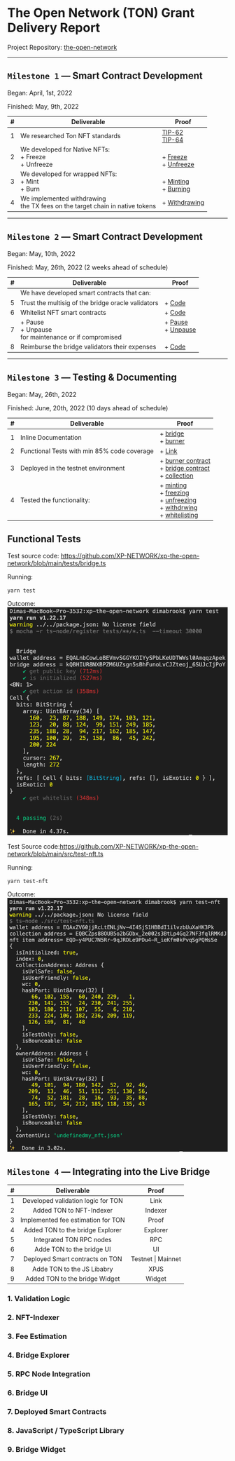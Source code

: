 # The Open Network (TON) Grant Delivery Report

Project Repository: [the-open-network](https://github.com/XP-NETWORK/xp-the-open-network/)

<hr>

## `Milestone 1` — Smart Contract Development

Began: April, 1st, 2022

Finished: May, 9th, 2022

| # | Deliverable | Proof |
|-|-|-|
|1| We researched Ton NFT standards |[TIP-62](https://github.com/ton-blockchain/TIPs/issues/62)<br/>[TIP-64](https://github.com/ton-blockchain/TIPs/issues/64)|
|2| We developed for Native NFTs: <br/>+ Freeze<br/>+ Unfreeze |<br/>+ [Freeze](https://github.com/XP-NETWORK/xp-the-open-network/blob/b019727c7d9a48c299ed948aec93796011029997/src/contracts/bridge.ts#L179-L193)<br/>+ [Unfreeze](https://github.com/XP-NETWORK/xp-the-open-network/blob/b019727c7d9a48c299ed948aec93796011029997/src/contracts/bridge.ts#L153-L177)|
|3| We developed for wrapped NFTs:<br/>+ Mint <br/>+ Burn |<br> + [Minting](https://github.com/XP-NETWORK/xp-the-open-network/blob/b019727c7d9a48c299ed948aec93796011029997/src/contracts/bridge.ts#L99-L133)<br/>+ [Burning](https://github.com/XP-NETWORK/xp-the-open-network/blob/b019727c7d9a48c299ed948aec93796011029997/src/contracts/bridge.ts#L135-L151)|
|4| We implemented withdrawing<br/> the TX fees on the target chain in native tokens|+ [Withdrawing](https://github.com/XP-NETWORK/xp-the-open-network/blob/b019727c7d9a48c299ed948aec93796011029997/src/contracts/bridge.ts#L219-L240)|

<hr>

## `Milestone 2` — Smart Contract Development

Began: May, 10th, 2022

Finished: May, 26th, 2022 (2 weeks ahead of schedule)

| # | Deliverable | Proof |
|-|-|-|
||We have developed smart contracts that can:||
|5|Trust the multisig of the bridge oracle validators|+ [Code](https://github.com/XP-NETWORK/xp-the-open-network/search?q=check_signature)|
|6|Whitelist NFT smart contracts|+ [Code](https://github.com/XP-NETWORK/xp-the-open-network/blob/91bffbcc4d884c8bc630599557bfb41a964a3be1/func/bridge.func#L177)|
|7|+ Pause<br/>+ Unpause<br/>for maintenance or if compromised|+ [Pause](https://github.com/XP-NETWORK/xp-the-open-network/blob/91bffbcc4d884c8bc630599557bfb41a964a3be1/func/bridge.func#L195)<br/>+ [Unpause](https://github.com/XP-NETWORK/xp-the-open-network/blob/91bffbcc4d884c8bc630599557bfb41a964a3be1/func/bridge.func#L213)<br/><br/>|
|8|Reimburse the bridge validators their expenses|+ [Code](https://github.com/XP-NETWORK/xp-the-open-network/blob/main/func/bridge.func#L126-L156)|

<hr>

## `Milestone 3` — Testing & Documenting

Began: May, 26th, 2022

Finished: June, 20th, 2022 (10 days ahead of schedule)

| # | Deliverable | Proof |
|-|-|-|
|1|Inline Documentation|+ [bridge](https://github.com/XP-NETWORK/xp-the-open-network/blob/main/func/bridge.func)<br/>+ [burner](https://github.com/XP-NETWORK/xp-the-open-network/blob/main/func/burner.func)|
|2|Functional Tests with min 85% code coverage|+ [Link](#functional-tests)|
|3|Deployed in the testnet environment|+ [burner contract](https://testnet.tonscan.org/address/kQBkPHU3Fo4FEQGZYh6a-4SbjqaTfA6wfMDcyT-U5TCN__jC)<br/>+ [bridge contract](https://testnet.tonscan.org/address/kQBHIUR8NXBPZM6UZsgn5sBhFunoLvCJZteoj_6SUJcIjPoY)<br/>+ [collection](https://testnet.tonscan.org/address/EQBCZps88OUB5o2bGObx_2e002s3BtLp4Gq27NF3fqlRMKdJ)|
|4|Tested the functionality:|+ [minting](https://testnet.tonscan.org/tx/985319000001:UNfD1lL5jXCTmu+unyO2KOvlmxjirLOMTkTkgqkhHJ0=:EQALnbCowLoBEVmvSGGYKOIYySPbLKeUDTWWsl0AmqqzApek)<br/>+ [freezing](https://testnet.tonscan.org/tx/985525000003:OT%2F0Pa0dB5vzhiFybrxYYHQiomlWD0JFGih2wPT4BPM=:EQD-y4PUC7N5Rr-9qJRDLe9PDu4-R_ieKfm0kPvqSgPQHsSe)<br/>+ [unfreezing](https://testnet.tonscan.org/tx/985674000003:x0GngVfN5e%2FNASW+vsSVvkzx796r4kbwB99cTbuxuik=:EQBHIUR8NXBPZM6UZsgn5sBhFunoLvCJZteoj_6SUJcIjEGS)<br/>+ [withdrwing](https://testnet.tonscan.org/tx/981042000001:oXNsZOZPos5X8kWXUwdyD+saAbgQpz87CDo%2FWyjVPHQ=:EQAxZV60jjRcLtENLjNv-4I4SjS1HBBdI1ilvzbUuXaHK3Pk)<br/>+ [whitelisting](https://testnet.tonscan.org/tx/980723000003:SPYrGao80FFol32ioFv9D0C+W91x290tl%2FUorcTcTeg=:EQBHIUR8NXBPZM6UZsgn5sBhFunoLvCJZteoj_6SUJcIjEGS)|


## Functional Tests

Test source code: https://github.com/XP-NETWORK/xp-the-open-network/blob/main/tests/bridge.ts

Running:
```
yarn test
```
Outcome:
![Outcome-1](./assets/test-1.png)

Test Source code:https://github.com/XP-NETWORK/xp-the-open-network/blob/main/src/test-nft.ts

Running:
```
yarn test-nft
```
Outcome:
![Outcome-2](./assets/test-2.png)

## `Milestone 4` — Integrating into the Live Bridge


| # | Deliverable | Proof |
|-|:-:|:-:|
|1| Developed validation logic for TON|Link|
|2|Added TON to NFT-Indexer|Indexer|
|3|Implemented fee estimation for TON|Proof|
|4|Added TON to the bridge Explorer|Explorer|
|5|Integrated TON RPC nodes|RPC|
|6|Adde TON to the bridge UI|UI|
|7|Deployed Smart contracts on TON|Testnet \| Mainnet|
|8|Adde TON to the JS Libabry|XPJS|
|9|Added TON to the bridge Widget|Widget|

### 1. Validation Logic

### 2. NFT-Indexer

### 3. Fee Estimation

### 4. Bridge Explorer


### 5. RPC Node Integration


### 6. Bridge UI


### 7. Deployed Smart Contracts


### 8. JavaScript / TypeScript Library


### 9. Bridge Widget

